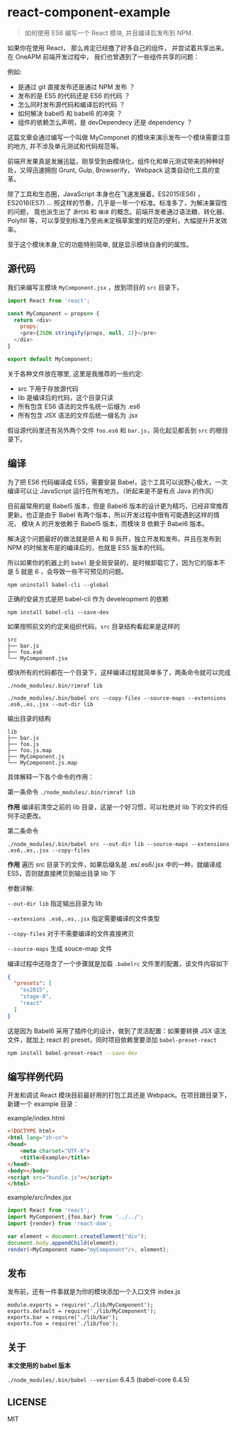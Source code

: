 # react-component-example
> 如何使用 ES6 编写一个 React 模块, 并且编译后发布到 NPM.

如果你在使用 React， 那么肯定已经撸了好多自己的组件， 并尝试着共享出来。在 OneAPM 前端开发过程中， 我们也曾遇到了一些组件共享的问题：

例如:

* 是通过 git 直接发布还是通过 NPM 发布 ？
* 发布的是 ES5 的代码还是 ES6 的代码 ？
* 怎么同时发布源代码和编译后的代码 ？
* 如何解决 babel5 和 babel6 的冲突 ？
* 组件的依赖怎么声明，是 devDependecy 还是 dependency ？

这篇文章会通过编写一个叫做 MyComponet 的模块来演示发布一个模块需要注意的地方, 并不涉及单元测试和代码规范等。

前端开发果真是发展迅猛，刚享受到由模块化，组件化和单元测试带来的种种好处，又得迅速拥抱 Grunt, Gulp, Browserify， Webpack 这类自动化工具的变革。

除了工具和生态圈，JavaScript 本身也在飞速发展着。ES2015(ES6) ，ES2016(ES7) ... 照这样的节奏，几乎是一年一个标准。标准多了，为解决兼容性的问题，
竟也派生出了 `源代码` 和 `编译` 的概念。前端开发者通过语法糖、转化器、Polyfill 等，可以享受到标准乃至尚未定稿草案里的规范的便利，大幅提升开发效率。

至于这个模块本身,它的功能特别简单, 就是显示模块自身的的属性。

## 源代码

我们来编写主模块 `MyComponent.jsx` ，放到项目的 `src` 目录下。

```js
import React from 'react';

const MyComponent = props=> {
  return <div>
    props:
    <pre>{JSON.stringify(props, null, 2)}</pre>
  </div>
}

export default MyComponent;
```

关于各种文件放在哪里, 这里是我推荐的一些约定:

* src 下用于存放源代码
* lib 是编译后的代码，这个目录只读
* 所有包含 ES6 语法的文件名统一后缀为 .es6
* 所有包含 JSX 语法的文件后统一缀名为 .jsx

假设源代码里还有另外两个文件 `foo.es6` 和 `bar.js`，简化起见都丢到 `src` 的根目录下。

## 编译

为了把 ES6 代码编译成 ES5，需要安装 Babel，这个工具可以说野心极大，一次编译可以让 JavaScript 运行在所有地方。（听起来是不是有点 Java 的作风）

目前最常用的是 Babel5 版本，但是 Babel6 版本的设计更为精巧，已经非常推荐更新。也正是由于 Babel 有两个版本，所以开发过程中很有可能遇到这样的情况，
模块 A 的开发依赖于 Babel5 版本，而模块 B 依赖于 Babel6 版本。

解决这个问题最好的做法就是把 A 和 B 拆开，独立开发和发布。并且在发布到 NPM 的时候发布是的编译后的，也就是 ES5 版本的代码。

所以如果你的机器上的 `babel` 是全局安装的，是时候卸载它了，因为它的版本不是 5 就是 6 ，会导致一些不可预见的问题。

`npm uninstall babel-cli --global`

正确的安装方式是把 babel-cli 作为 develeopment 的依赖

`npm install babel-cli --save-dev`

如果按照前文的约定来组织代码，`src` 目录结构看起来是这样的

```
src
├── bar.js
├── foo.es6
└── MyComponent.jsx
```

模块所有的代码都在一个目录下，这样编译过程就简单多了，两条命令就可以完成

`./node_modules/.bin/rimraf lib`

`./node_modules/.bin/babel src --copy-files --source-maps --extensions .es6,.es,.jsx --out-dir lib`

输出目录的结构

```
lib
├── bar.js
├── foo.js
├── foo.js.map
├── MyComponent.js
└── MyComponent.js.map
```

具体解释一下各个命令的作用：

第一条命令 `./node_modules/.bin/rimraf lib`

**作用** 编译前清空之前的 lib 目录，这是一个好习惯，可以杜绝对 lib 下的文件的任何手动更改。

第二条命令

`./node_modules/.bin/babel src --out-dir lib --source-maps --extensions .es6,.es,.jsx --copy-files  `

**作用** 遍历 src 目录下的文件，如果后缀名是 .es/.es6/.jsx 中的一种，就编译成 ES5，否则就直接拷贝到输出目录 lib 下

参数详解:

`--out-dir lib` 指定输出目录为 lib

`--extensions .es6,.es,.jsx` 指定需要编译的文件类型

`--copy-files` 对于不需要编译的文件直接拷贝

`--source-maps` 生成 souce-map 文件

编译过程中还隐含了一个步骤就是加载 `.babelrc` 文件里的配置，该文件内容如下

```json
{
  "presets": [
    "es2015",
    "stage-0",
    "react"
  ]
}
```

这是因为 Babel6 采用了插件化的设计，做到了灵活配置：如果要转换 JSX 语法文件，就加上 react 的 preset，同时项目依赖里要添加
`babel-preset-react`

```sh
npm install babel-preset-react --save-dev
```

## 编写样例代码

开发和调试 React 模块目前最好用的打包工具还是 Webpack。在项目跟目录下，新建一个 example 目录：

example/index.html

```html
<!DOCTYPE html>
<html lang="zh-cn">
<head>
    <meta charset="UTF-8">
    <title>Example</title>
</head>
<body></body>
<script src="bundle.js"></script>
</html>
```

example/src/index.jsx

```js
import React from 'react';
import MyComponent,{foo,bar} from '../../';
import {render} from 'react-dom';

var element = document.createElement("div");
document.body.appendChild(element);
render(<MyComponent name="myComponent"/>, element);
```


## 发布

发布前，还有一件事就是为你的模块添加一个入口文件 index.js

```
module.exports = require('./lib/MyComponent');
exports.default = require('./lib/MyComponent');
exports.bar = require('./lib/bar');
exports.foo = require('./lib/foo');
```

## 关于

**本文使用的 babel 版本**

`./node_modules/.bin/babel --version` 6.4.5 (babel-core 6.4.5)

## LICENSE

MIT